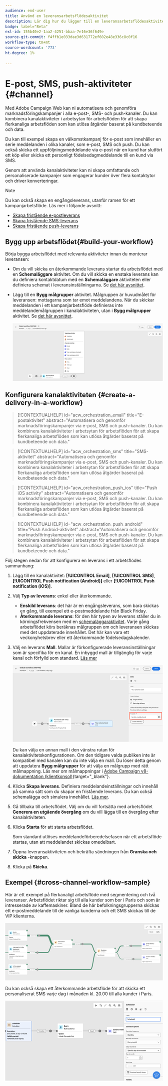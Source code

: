 ```yaml
---
audience: end-user
title: Använd en leveransarbetsflödesaktivitet
description: Lär dig hur du lägger till en leveransarbetsflödesaktivitet (e-post, push, SMS)
badge: label="Beta"
exl-id: 155b40e2-1aa2-4251-bbaa-7e16e36f649e
source-git-commit: f4ffb1e033dae3d631772ef602e48e336c8c0f16
workflow-type: tm+mt
source-wordcount: '773'
ht-degree: 1%

---
```


# E-post, SMS, push-aktiviteter {#channel}

Med Adobe Campaign Web kan ni automatisera och genomföra marknadsföringskampanjer i alla e-post-, SMS- och push-kanaler. Du kan kombinera kanalaktiviteter i arbetsytan för arbetsflöden för att skapa flerkanaliga arbetsflöden som kan utlösa åtgärder baserat på kundbeteende och data.

Du kan till exempel skapa en välkomstkampanj för e-post som innehåller en serie meddelanden i olika kanaler, som e-post, SMS och push. Du kan också skicka ett uppföljningsmeddelande via e-post när en kund har slutfört ett köp eller skicka ett personligt födelsedagmeddelande till en kund via SMS.

Genom att använda kanalaktiviteter kan ni skapa omfattande och personaliserade kampanjer som engagerar kunder över flera kontaktytor och driver konverteringar.

>[!NOTE]
>
>Du kan också skapa en engångsleverans, utanför ramen för ett kampanjarbetsflöde. Läs mer i följande avsnitt:
>* [Skapa fristående e-postleverans](../../email/create-email.md)
>* [Skapa fristående SMS-leverans](../../sms/create-sms.md)
>* [Skapa fristående push-leverans](../../push/create-push.md)

## Bygg upp arbetsflödet{#build-your-workflow}

Börja bygga arbetsflödet med relevanta aktiviteter innan du monterar leveransen:

* Om du vill skicka en återkommande leverans startar du arbetsflödet med en **Schemaläggare** aktivitet. Om du vill skicka en enstaka leverans kan du definiera kontaktdatum med en **Schemaläggare** aktiviteten eller definiera schemat i leveransinställningarna. Se [det här avsnittet](scheduler.md).

* Lägg till en **Bygg målgrupper** aktivitet. Målgruppen är huvudmålet för leveransen: mottagarna som tar emot meddelandena. När du skickar meddelanden i ett kampanjarbetsflöde definieras inte meddelandemålgruppen i kanalaktiviteten, utan i **Bygg målgrupper** aktivitet. Se [det här avsnittet](build-audience.md).

  ![](../../msg/assets/add-delivery-in-wf.png)

## Konfigurera kanalaktiviteten {#create-a-delivery-in-a-workflow}


>[!CONTEXTUALHELP]
>id="acw_orchestration_email"
>title="E-postaktivitet"
>abstract="Automatisera och genomför marknadsföringskampanjer via e-post, SMS och push-kanaler. Du kan kombinera kanalaktiviteter i arbetsytan för arbetsflöden för att skapa flerkanaliga arbetsflöden som kan utlösa åtgärder baserat på kundbeteende och data."


>[!CONTEXTUALHELP]
>id="acw_orchestration_sms"
>title="SMS-aktivitet"
>abstract="Automatisera och genomför marknadsföringskampanjer via e-post, SMS och push-kanaler. Du kan kombinera kanalaktiviteter i arbetsytan för arbetsflöden för att skapa flerkanaliga arbetsflöden som kan utlösa åtgärder baserat på kundbeteende och data."


>[!CONTEXTUALHELP]
>id="acw_orchestration_push_ios"
>title="Push iOS activity"
>abstract="Automatisera och genomför marknadsföringskampanjer via e-post, SMS och push-kanaler. Du kan kombinera kanalaktiviteter i arbetsytan för arbetsflöden för att skapa flerkanaliga arbetsflöden som kan utlösa åtgärder baserat på kundbeteende och data."


>[!CONTEXTUALHELP]
>id="acw_orchestration_push_android"
>title="Push Android-aktivitet"
>abstract="Automatisera och genomför marknadsföringskampanjer via e-post, SMS och push-kanaler. Du kan kombinera kanalaktiviteter i arbetsytan för arbetsflöden för att skapa flerkanaliga arbetsflöden som kan utlösa åtgärder baserat på kundbeteende och data."

Följ stegen nedan för att konfigurera en leverans i ett arbetsflödes sammanhang:

1. Lägg till en kanalaktivitet: **[!UICONTROL Email]**, **[!UICONTROL SMS]**, **[!UICONTROL Push notification (Android)]** eller **[!UICONTROL Push notification (iOS)]**.

1. Välj **Typ av leverans**: enkel eller återkommande.

   * **Enskild leverans**: det här är en engångsleverans, som bara skickas en gång, till exempel ett e-postmeddelande från Black Friday.
   * **Återkommande leverans**: för den här typen av leverans ställer du in körningsfrekvensen med en [schemaläggaraktivitet](scheduler.md). Varje gång arbetsflödet körs beräknas målgruppen om och leveransen skickas med det uppdaterade innehållet. Det här kan vara ett veckonyhetsbrev eller ett återkommande födelsedagskalender.

1. Välj en leverans **Mall**. Mallar är förkonfigurerade leveransinställningar som är specifika för en kanal. En inbyggd mall är tillgänglig för varje kanal och förfylld som standard. [Läs mer](../../msg/delivery-template.md)

   ![](../assets/delivery-activity-in-wf.png)

   Du kan välja en annan mall i den vänstra rutan för kanalaktivitetskonfigurationen. Om den tidigare valda publiken inte är kompatibel med kanalen kan du inte välja en mall. Du löser detta genom att uppdatera **Bygg målgrupper** för att välja en målgrupp med rätt målmappning. Läs mer om målmappningar i [Adobe Campaign v8-dokumentation (klientkonsol)](https://experienceleague.adobe.com/docs/campaign/campaign-v8/audience/add-profiles/target-mappings.html){target="_blank"}.

1. Klicka **Skapa leverans**. Definiera meddelandeinställningar och innehåll på samma sätt som du skapar en fristående leverans. Du kan också schemalägga och simulera innehållet. [Läs mer](../../msg/gs-messages.md).

1. Gå tillbaka till arbetsflödet. Välj om du vill fortsätta med arbetsflödet **Generera en utgående övergång** om du vill lägga till en övergång efter kanalaktiviteten.

1. Klicka **Starta** för att starta arbetsflödet.

   Som standard utlöses meddelandeförberedelsefasen när ett arbetsflöde startas, utan att meddelandet skickas omedelbart.

1. Öppna leveransaktiviteten och bekräfta sändningen från **Granska och skicka** -knappen.

1. Klicka på **Skicka**.

## Exempel {#cross-channel-workflow-sample}

Här är ett exempel på flerkanaligt arbetsflöde med segmentering och två leveranser. Arbetsflödet riktar sig till alla kunder som bor i Paris och som är intresserade av kaffemaskiner. Bland de här befolkningsgrupperna skickas ett e-postmeddelande till de vanliga kunderna och ett SMS skickas till de VIP klienterna.

![](../assets/workflow-channel-example.png)

<!--
description, which use case you can perform (common other activities that you can link before of after the activity)

how to add and configure the activity

example of a configured activity within a workflow
The Email delivery activity allows you to configure the sending an email in a workflow. 

-->

Du kan också skapa ett återkommande arbetsflöde för att skicka ett personaliserat SMS varje dag i månaden kl. 20.00 till alla kunder i Paris.

![](../assets/workflow-channel-example2.png)

<!-- Scheduled emails available?

This can be a single send email and sent just once, or it can be a recurring email.
* Single send emails are standard emails, sent once.
* Recurring emails allow you to send the same email multiple times to different targets over a defined period. You can aggregate the deliveries per period in order to get reports that correspond to your needs.

When linked to a scheduler, you can define recurring emails.
Email recipients are defined upstream of the activity in the same workflow, via an Audience targeting activity.

-->


<!--The message preparation is triggered according to the workflow execution parameters. From the message dashboard, you can select whether to request or not a manual confirmation to send the message (required by default). You can start the workflow manually or place a scheduler activity in the workflow to automate execution.-->
